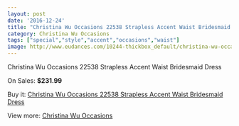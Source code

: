 ```yaml
---
layout: post
date: '2016-12-24'
title: "Christina Wu Occasions 22538 Strapless Accent Waist Bridesmaid Dress"
category: Christina Wu Occasions
tags: ["special","style","accent","occasions","waist"]
image: http://www.eudances.com/10244-thickbox_default/christina-wu-occasions-22538-strapless-accent-waist-bridesmaid-dress.jpg
---
```

Christina Wu Occasions 22538 Strapless Accent Waist Bridesmaid Dress

On Sales: **$231.99**
<a href="https://www.eudances.com/en/christina-wu-occasions/3349-christina-wu-occasions-22538-strapless-accent-waist-bridesmaid-dress.html"><amp-img layout="responsive" width="600" height="600" src="//www.eudances.com/10244-thickbox_default/christina-wu-occasions-22538-strapless-accent-waist-bridesmaid-dress.jpg" alt="Christina Wu Occasions 22538 Strapless Accent Waist Bridesmaid Dress 0" /></a>
<a href="https://www.eudances.com/en/christina-wu-occasions/3349-christina-wu-occasions-22538-strapless-accent-waist-bridesmaid-dress.html"><amp-img layout="responsive" width="600" height="600" src="//www.eudances.com/10245-thickbox_default/christina-wu-occasions-22538-strapless-accent-waist-bridesmaid-dress.jpg" alt="Christina Wu Occasions 22538 Strapless Accent Waist Bridesmaid Dress 1" /></a>
<a href="https://www.eudances.com/en/christina-wu-occasions/3349-christina-wu-occasions-22538-strapless-accent-waist-bridesmaid-dress.html"><amp-img layout="responsive" width="600" height="600" src="//www.eudances.com/10246-thickbox_default/christina-wu-occasions-22538-strapless-accent-waist-bridesmaid-dress.jpg" alt="Christina Wu Occasions 22538 Strapless Accent Waist Bridesmaid Dress 2" /></a>
<a href="https://www.eudances.com/en/christina-wu-occasions/3349-christina-wu-occasions-22538-strapless-accent-waist-bridesmaid-dress.html"><amp-img layout="responsive" width="600" height="600" src="//www.eudances.com/10247-thickbox_default/christina-wu-occasions-22538-strapless-accent-waist-bridesmaid-dress.jpg" alt="Christina Wu Occasions 22538 Strapless Accent Waist Bridesmaid Dress 3" /></a>
<a href="https://www.eudances.com/en/christina-wu-occasions/3349-christina-wu-occasions-22538-strapless-accent-waist-bridesmaid-dress.html"><amp-img layout="responsive" width="600" height="600" src="//www.eudances.com/10248-thickbox_default/christina-wu-occasions-22538-strapless-accent-waist-bridesmaid-dress.jpg" alt="Christina Wu Occasions 22538 Strapless Accent Waist Bridesmaid Dress 4" /></a>

Buy it: [Christina Wu Occasions 22538 Strapless Accent Waist Bridesmaid Dress](https://www.eudances.com/en/christina-wu-occasions/3349-christina-wu-occasions-22538-strapless-accent-waist-bridesmaid-dress.html "Christina Wu Occasions 22538 Strapless Accent Waist Bridesmaid Dress")

View more: [Christina Wu Occasions](https://www.eudances.com/en/59-christina-wu-occasions "Christina Wu Occasions")